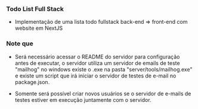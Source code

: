 ### Todo List Full Stack
- Implementação de uma lista todo fullstack back-end => front-end com website em NextJS

### Note que
- Será necessário acessar o README do servidor para configuração antes de executar, o servidor utiliza um servidor de emails de teste "mailhog"
no windows existe o .exe na pasta "server/tools/mailhog.exe" e existe um script que irá iniciar o servidor de testes de e-mail no package.json.

- Somente será possível criar novos usuários se o servidor de e-mails de testes estiver em execução juntamente com o servidor.